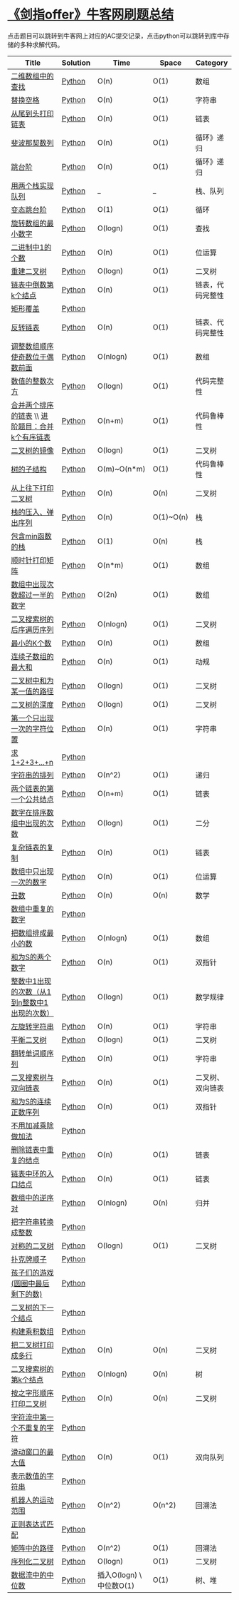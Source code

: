 # [《剑指offer》牛客网刷题总结](https://www.nowcoder.com/ta/coding-interviews)

点击题目可以跳转到牛客网上对应的AC提交记录，点击python可以跳转到库中存储的多种求解代码。

| Title | Solution | Time | Space | Category |
| --- | --- | --- | --- | --- |
| [二维数组中的查找](https://www.nowcoder.com/profile/4727991/codeBookDetail?submissionId=42453621) | [Python](./Python/二维数组中的查找.py) | O(n) | O(1) | 数组 |
| [替换空格](https://www.nowcoder.com/profile/4727991/codeBookDetail?submissionId=42460839) | [Python](./Python/替换空格.py) | O(n) | O(1) | 字符串 |
| [从尾到头打印链表](https://www.nowcoder.com/profile/4727991/codeBookDetail?submissionId=47907823) | [Python](./Python/从尾到头打印链表.py) | O(n) | O(1) | 链表 |
| [斐波那契数列](https://www.nowcoder.com/profile/4727991/codeBookDetail?submissionId=45227866) | [Python](./Python/斐波那契数列.py) | O(n) | O(1) | 循环》递归 |
| [跳台阶](https://www.nowcoder.com/profile/4727991/codeBookDetail?submissionId=45230720) | [Python](./Python/跳台阶.py) | O(n) | O(1) | 循环》递归 |
| [用两个栈实现队列](https://www.nowcoder.com/profile/4727991/codeBookDetail?submissionId=45235801) | [Python](./Python/用两个栈实现队列.py) | _ | _ | 栈、队列 |
| [变态跳台阶](https://www.nowcoder.com/profile/4727991/codeBookDetail?submissionId=45235366) | [Python](./Python/变态跳台阶.py) | O(1) | O(1) | 循环 |
| [旋转数组的最小数字](https://www.nowcoder.com/profile/4727991/codeBookDetail?submissionId=45236648) | [Python](./Python/旋转数组的最小数字.py) | O(logn) | O(1) | 查找 |
| [二进制中1的个数](https://www.nowcoder.com/profile/4727991/codeBookDetail?submissionId=46075299) | [Python](./Python/二进制中1的个数.py) | O(n) | O(1) | 位运算 |
| [重建二叉树](https://www.nowcoder.com/profile/4727991/codeBookDetail?submissionId=48882118) | [Python](./Python/重建二叉树.py) | O(logn) | O(1) | 二叉树 |
| [链表中倒数第k个结点](https://www.nowcoder.com/profile/4727991/codeBookDetail?submissionId=47803984) | [Python](./Python/链表中倒数第k个结点.py) | O(n) | O(1) | 链表，代码完整性 |
| [矩形覆盖]() | [Python](./Python/矩形覆盖.py) |  |  |  |
| [反转链表](https://www.nowcoder.com/profile/4727991/codeBookDetail?submissionId=47806389) | [Python](./Python/反转链表.py) | O(n) | O(1) | 链表、代码完整性 |
| [调整数组顺序使奇数位于偶数前面](https://www.nowcoder.com/profile/4727991/codeBookDetail?submissionId=47802170) | [Python](./Python/调整数组顺序使奇数位于偶数前面.py) | O(nlogn) | O(1) | 数组 |
| [数值的整数次方](https://www.nowcoder.com/profile/4727991/codeBookDetail?submissionId=46083470) | [Python](./Python/数值的整数次方.py) | O(logn) | O(1) | 代码完整性 |
| [合并两个排序的链表](https://www.nowcoder.com/profile/4727991/codeBookDetail?submissionId=47808433)  \\\ [进阶题目：合并k个有序链表](https://blog.csdn.net/huhehaotechangsha/article/details/90573890) | [Python](./Python/合并两个排序的链表.py) | O(n+m) | O(1) | 代码鲁棒性 |
| [二叉树的镜像](https://www.nowcoder.com/profile/4727991/codeBookDetail?submissionId=47899162) | [Python](./Python/二叉树的镜像.py) | O(logn) | O(1) | 二叉树 |
| [树的子结构](https://www.nowcoder.com/profile/4727991/codeBookDetail?submissionId=47831600) | [Python](./Python/树的子结构.py) | O(m)~O(n*m) | O(1) | 代码鲁棒性 |
| [从上往下打印二叉树](https://www.nowcoder.com/profile/4727991/codeBookDetail?submissionId=48153093) | [Python](./Python/从上往下打印二叉树.py) | O(n) | O(n) | 二叉树 |
| [栈的压入、弹出序列](https://www.nowcoder.com/profile/4727991/codeBookDetail?submissionId=48152705) | [Python](./Python/栈的压入、弹出序列.py) | O(n) | O(1)~O(n) | 栈 |
| [包含min函数的栈](https://www.nowcoder.com/profile/4727991/codeBooks?problemId=3707) | [Python](./Python/包含min函数的栈.py) | O(1) | O(n) | 栈 |
| [顺时针打印矩阵](https://www.nowcoder.com/profile/4727991/codeBookDetail?submissionId=48149659) | [Python](./Python/顺时针打印矩阵.py) | O(n*m) | O(1) | 数组 |
| [数组中出现次数超过一半的数字](https://www.nowcoder.com/profile/4727991/codeBookDetail?submissionId=48765916) | [Python](./Python/数组中出现次数超过一半的数字.py) | O(2n) | O(1) | 数组 |
| [二叉搜索树的后序遍历序列](https://www.nowcoder.com/profile/4727991/codeBookDetail?submissionId=48194445) | [Python](./Python/二叉搜索树的后序遍历序列.py) | O(nlogn) | O(1) | 二叉树 |
| [最小的K个数](https://www.nowcoder.com/profile/4727991/codeBookDetail?submissionId=48784255) | [Python](./Python/最小的K个数.py) | O(n) | O(1) | 数组 |
| [连续子数组的最大和](https://www.nowcoder.com/profile/4727991/codeBookDetail?submissionId=48795341) | [Python](./Python/连续子数组的最大和.py) | O(n) | O(1) | 动规 |
| [二叉树中和为某一值的路径](https://www.nowcoder.com/profile/4727991/codeBooks?problemId=3715) | [Python](./Python/二叉树中和为某一值的路径.py) | O(logn) | O(1) | 二叉树 |
| [二叉树的深度](https://www.nowcoder.com/profile/4727991/codeBookDetail?submissionId=48856625) | [Python](./Python/二叉树的深度.py) | O(logn) | O(1) | 二叉树 |
| [第一个只出现一次的字符位置](https://www.nowcoder.com/profile/4727991/codeBookDetail?submissionId=48824416) | [Python](./Python/第一个只出现一次的字符位置.py) | O(n) | O(1) | 字符串 |
| [求1+2+3+...+n]() | [Python](./Python/求1+2+3+...+n.py) |  |  |  |
| [字符串的排列](https://www.nowcoder.com/profile/4727991/codeBookDetail?submissionId=48511020) | [Python](./Python/字符串的排列.py) | O(n^2) | O(1) | 递归 |
| [两个链表的第一个公共结点](https://www.nowcoder.com/profile/4727991/codeBookDetail?submissionId=48301223) | [Python](./Python/两个链表的第一个公共结点.py) | O(n+m) | O(1) | 链表 |
| [数字在排序数组中出现的次数](https://www.nowcoder.com/profile/4727991/codeBookDetail?submissionId=48845221) | [Python](./Python/数字在排序数组中出现的次数.py) | O(logn) | O(1) | 二分 |
| [复杂链表的复制](https://www.nowcoder.com/profile/4727991/codeBookDetail?submissionId=48274777) | [Python](./Python/复杂链表的复制.py) | O(n) | O(1) | 链表 |
| [数组中只出现一次的数字](https://www.nowcoder.com/profile/4727991/codeBookDetail?submissionId=48874883) | [Python](./Python/数组中只出现一次的数字.py) | O(n) | O(1) | 位运算 |
| [丑数](https://www.nowcoder.com/profile/4727991/codeBookDetail?submissionId=48823768) | [Python](./Python/丑数.py) | O(n) | O(n) | 数学 |
| [数组中重复的数字]() | [Python](./Python/数组中重复的数字.py) |  |  |  |
| [把数组排成最小的数](https://www.nowcoder.com/profile/4727991/codeBookDetail?submissionId=48805812) | [Python](./Python/把数组排成最小的数.py) | O(nlogn) | O(1) | 数组 |
| [和为S的两个数字](https://www.nowcoder.com/profile/4727991/codeBookDetail?submissionId=48876217) | [Python](./Python/和为S的两个数字.py) | O(n) | O(1) | 双指针 |
| [整数中1出现的次数（从1到n整数中1出现的次数）](https://www.nowcoder.com/profile/4727991/codeBookDetail?submissionId=48800319) | [Python](./Python/整数中1出现的次数（从1到n整数中1出现的次数）.py) | O(logn) | O(1) | 数学规律 |
| [左旋转字符串](https://www.nowcoder.com/profile/4727991/codeBookDetail?submissionId=48879336) | [Python](./Python/左旋转字符串.py) | O(n) | O(1) | 字符串 |
| [平衡二叉树](https://www.nowcoder.com/profile/4727991/codeBookDetail?submissionId=48857880) | [Python](./Python/平衡二叉树.py) | O(logn) | O(1) | 二叉树 |
| [翻转单词顺序列](https://www.nowcoder.com/profile/4727991/codeBookDetail?submissionId=48879115) | [Python](./Python/翻转单词顺序列.py) | O(n) | O(1) | 字符串 |
| [二叉搜索树与双向链表](https://www.nowcoder.com/profile/4727991/codeBookDetail?submissionId=48297086) | [Python](./Python/二叉搜索树与双向链表.py) | O(n) | O(1) | 二叉树、双向链表 |
| [和为S的连续正数序列](https://www.nowcoder.com/profile/4727991/codeBookDetail?submissionId=48877303) | [Python](./Python/和为S的连续正数序列.py) | O(n) | O(1) | 双指针 |
| [不用加减乘除做加法]() | [Python](./Python/不用加减乘除做加法.py) |  |  |  |
| [删除链表中重复的结点](https://www.nowcoder.com/profile/4727991/codeBookDetail?submissionId=48280756) | [Python](./Python/删除链表中重复的结点.py) | O(n) | O(1) | 链表 |
| [链表中环的入口结点](https://www.nowcoder.com/profile/4727991/codeBookDetail?submissionId=47805238) | [Python](./Python/链表中环的入口结点.py) | O(n) | O(1) | 链表 |
| [数组中的逆序对](https://www.nowcoder.com/profile/4727991/codeBookDetail?submissionId=48839900) | [Python](./Python/数组中的逆序对.py) | O(nlogn) | O(n) | 归并 |
| [把字符串转换成整数]() | [Python](./Python/把字符串转换成整数.py) |  |  |  |
| [对称的二叉树](https://www.nowcoder.com/profile/4727991/codeBookDetail?submissionId=47902100) | [Python](./Python/对称的二叉树.py) | O(logn) | O(1) | 二叉树 |
| [扑克牌顺子]() | [Python](./Python/扑克牌顺子.py) |  |  |  |
| [孩子们的游戏(圆圈中最后剩下的数)]() | [Python](./Python/孩子们的游戏（圆圈中最后剩下的数）.py) |  |  |  |
| [二叉树的下一个结点]() | [Python](./Python/二叉树的下一个结点.py) |  |  |  |
| [构建乘积数组]() | [Python](./Python/构建乘积数组.py) |  |  |  |
| [把二叉树打印成多行](https://www.nowcoder.com/profile/4727991/codeBookDetail?submissionId=48153495) | [Python](./Python/把二叉树打印成多行.py) | O(n) | O(n) | 二叉树 |
| [二叉搜索树的第k个结点](https://www.nowcoder.com/profile/4727991/codeBooks?problemId=3748) | [Python](./Python/二叉搜索树的第k个结点.py) | O(nlogn) | O(n) | 树 |
| [按之字形顺序打印二叉树](https://www.nowcoder.com/profile/4727991/codeBookDetail?submissionId=48155836) | [Python](./Python/按之字形顺序打印二叉树.py) | O(n) | O(n) | 二叉树 |
| [字符流中第一个不重复的字符]() | [Python](./Python/字符流中第一个不重复的字符.py) |  |  |  |
| [滑动窗口的最大值](https://www.nowcoder.com/profile/4727991/codeBookDetail?submissionId=48881205) | [Python](./Python/滑动窗口的最大值.py) | O(n) | O(1) | 双向队列 |
| [表示数值的字符串]() | [Python](./Python/表示数值的字符串.py) |  |  |  |
| [机器人的运动范围]() | [Python](./Python/机器人的运动范围.py) | O(n^2) | O(n^2) | 回溯法 |
| [正则表达式匹配]() | [Python](./Python/正则表达式匹配.py) |  |  |  |
| [矩阵中的路径]() | [Python](./Python/矩阵中的路径.py) | O(n^2) | O(1) | 回溯法 |
| [序列化二叉树](https://www.nowcoder.com/profile/4727991/codeBookDetail?submissionId=48504812) | [Python](./Python/序列化二叉树.py) | O(logn) | O(1) | 二叉树 |
| [数据流中的中位数](https://www.nowcoder.com/profile/4727991/codeBookDetail?submissionId=48792471) | [Python](./Python/数据流中的中位数.py) | 插入O(logn) \ 中位数O(1) | O(1) | 树、堆 |
